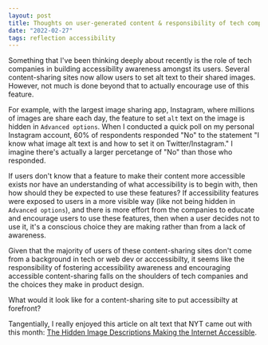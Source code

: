 ```yaml
---
layout: post
title: Thoughts on user-generated content & responsibility of tech companies
date: "2022-02-27"
tags: reflection accessibility
---
```


Something that I've been thinking deeply about recently is the role of tech companies in building accessibility awareness amongst its users. Several content-sharing sites now allow users to set alt text to their shared images. However, not much is done beyond that to actually encourage use of this feature.

For example, with the largest image sharing app, Instagram, where millions of images are share each day, the feature to set `alt` text on the image is hidden in `Advanced options`. When I conducted a quick poll on my personal Instagram account, 60% of respondents responded "No" to the statement "I know what image alt text is and how to set it on Twitter/Instagram." I imagine there's actually a larger percetange of "No" than those who responded.

If users don't know that a feature to make their content more accessible exists nor have an understanding of what accessibility is to begin with, then how should they be expected to use these features? If accessibility features were exposed to users in a more visible way (like not being hidden in `Advanced options`), and there is more effort from the companies to educate and encourage users to use these features, then when a user decides not to use it, it's a conscious choice they are making rather than from a lack of awareness.

Given that the majority of users of these content-sharing sites don't come from a background in tech or web dev or acccessibilty, it seems like the responsibility of fostering accessibility awareness and encouraging accessible content-sharing falls on the shoulders of tech companies and the choices they make in product design.

What would it look like for a content-sharing site to put accessibilty at forefront?

Tangentially, I really enjoyed this article on alt text that NYT came out with this month: [The Hidden Image Descriptions Making the Internet Accessible](https://www.nytimes.com/interactive/2022/02/18/arts/alt-text-images-descriptions.html).
